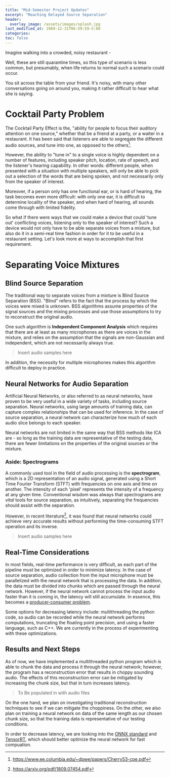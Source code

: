 ```yaml
---
title: "Mid-Semester Project Updates"
excerpt: "Reaching Delayed Source Separation"
header:
  overlay_image: /assets/images/splash.jpg
last_modified_at: 1969-12-31T06:59:59-5:00
categories:
toc: false
---
```


Imagine walking into a crowded, noisy restaurant - 

Well, these are still quarantine times, so this type of scenario is less common, but presumably, when life returns to normal such a scenario could occur.

You sit across the table from your friend. It's noisy, with many other conversations going on around you, making it rather difficult to hear what she is saying.

# Cocktail Party Problem

The Cocktail Party Effect is the, "ability for people to focus their auditory attention on one source," whether that be a friend at a party, or a waiter in a restaurant. It has been said that listeners are able to segregate the different audio sources, and tune into one, as opposed to the others[^1]. 

However, the ability to "tune in" to a single voice is highly dependent on a number of features, including speaker pitch, location, rate of speech, and the listener's hearing capability. In other words: different people, when presented with a situation with multiple speakers, will only be able to pick out a selection of the words that are being spoken, and not necessarily only from the speaker of interest.

Moreover, if a person only has one functional ear, or is hard of hearing, the task becomes even more difficult: with only one ear, it is difficult to determine locality of the speaker, and when hard of hearing, all sounds come through with limited fidelity.

So what if there were ways that we could make a device that could 'tune out' conflicting voices, listening only to the speaker of interest? Such a device would not only have to be able separate voices from a mixture, but also do it in a semi-real time fashion in order for it to be useful in a restaurant setting. Let's look more at ways to accomplish that first requirement.

# Separating Voice Mixtures

## Blind Source Separation

The traditional way to separate voices from a mixture is Blind Source Separation (BSS). "Blind" refers to the fact that the process by which the voices were mixed is unknown. BSS algorithms assume properties of the signal sources and the mixing processes and use those assumptions to try to reconstruct the original audio.

One such algorithm is **Independent Component Analysis** which requires that there are at least as many microphones as there are voices in the mixture, and relies on the assumption that the signals are non-Gaussian and independent, which are not necessarily always true.

> Insert audio samples here

In addition, the necessity for multiple microphones makes this algorithm difficult to deploy in practice.

## Neural Networks for Audio Separation

Artificial Neural Networks, or also referred to as neural networks, have proven to be very useful in a wide variety of tasks, including source separation. Neural networks, using large amounts of training data, can capture complex relationships that can be used for inference. In the case of source separation, a neural network can characterize how much of each audio slice belongs to each speaker.

Neural networks are not limited in the same way that BSS methods like ICA are - so long as the training data are representative of the testing data, there are fewer limitations on the properties of the original sources or the mixture.

### Aside: Spectrograms

A commonly used tool in the field of audio processing is the **spectrogram**, which is a 2D representation of an audio signal, generated using a Short Time Fourier Transform (STFT) with frequencies on one axis and time on another. The intensity of each 'pixel' represents the intensity of a frequency at any given time. Conventional wisdom was always that spectrograms are _vital_ tools for source separation, as intuitively, separating the frequencies should assist with the separation.

However, in recent literature[^2], it was found that neural networks could achieve very accurate results without performing the time-consuming STFT operation and its inverse. 

> Insert audio samples here

## Real-Time Considerations

In most fields, real-time performance is very difficult, as each part of the pipeline must be optimized in order to minimize latency. In the case of source separation, audio collection from the input microphone must be parallelized with the neural network that is processing the data. In addition, the data must be divided into chunks which are passed through the neural network. However, if the neural network cannot process the input audio faster than it is coming in, the latency will still accumulate. In essence, this becomes a [producer-consumer problem](https://en.wikipedia.org/wiki/Producer%E2%80%93consumer_problem).

Some options for decreasing latency include: multithreading the python code, so audio can be recorded while the neural network performs computations, truncating the floating point precision, and using a faster language, such as C++. We are currently in the process of experimenting with these optimizations.

## Results and Next Steps

As of now, we have implemented a multithreaded python program which is able to chunk the data and process it through the neural network; however, the program has a reconstruction error that results in choppy sounding audio. The effects of this reconstruction error can be mitigated by increasing the chunk size, but that in turn increases latency. 

> To Be populated in with audio files

On the one hand, we plan on investigating traditional reconstruction techniques to see if we can mitigate the choppiness. On the other, we also plan on training a neural network on data of the same length as our chosen chunk size, so that the training data is representative of our testing conditions.

In order to decrease latency, we are looking into the [ONNX standard](https://github.com/onnx/onnx) and [TensorRT](https://developer.nvidia.com/tensorrt), which should better optimize the neural network for fast compuation.

 
[^1]: https://www.ee.columbia.edu/~dpwe/papers/Cherry53-cpe.pdf

[^2]: https://arxiv.org/pdf/1809.07454.pdf
